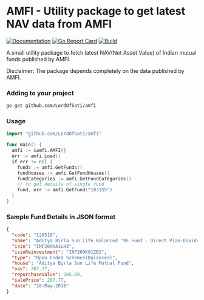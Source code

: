 # AMFI - Utility package to get latest NAV data from AMFI
[![Documentation](https://godoc.org/github.com/LordOfSati/amfi?status.svg)](http://godoc.org/github.com/LordOfSati/amfi)
[![Go Report Card](https://goreportcard.com/badge/github.com/LordOfSati/amfi)](https://goreportcard.com/report/github.com/LordOfSati/amfi)
[![Build](https://travis-ci.com/LordOfSati/amfi.svg?branch=master)](https://travis-ci.com/LordOfSati/amfi.svg?branch=master)

A small utility package to fetch latest NAV(Net Asset Value) of Indian mutual funds published by AMFI.

Disclaimer: The package depends completely on the data published by AMFI.

### Adding to your project
```sh
go get github.com/LordOfSati/amfi
```

### Usage
```go
import "github.com/LordOfSati/amfi"

func main() {
  amfi := &amfi.AMFI{}
  err := amfi.Load()
  if err != nil {
    funds := amfi.GetFunds()
    fundHouses := amfi.GetFundHouses()
    fundCategories := amfi.GetFundCategories()
    // to get details of single fund
    fund, err := amfi.GetFund("103155")
  }
}
```
### Sample Fund Details in JSON format
```json
{
  "code": "120518",
  "name": "Aditya Birla Sun Life Balanced '95 Fund - Direct Plan-Dividend",
  "isin": "INF209KA1LH3",
  "isinReinvestment": "INF209K01ZB2",
  "type": "Open Ended Schemes(Balanced)",
  "house": "Aditya Birla Sun Life Mutual Fund",
  "nav": 207.77,
  "repurchaseValue": 205.69,
  "salePrice": 207.77,
  "date": "18-May-2018"
}
```